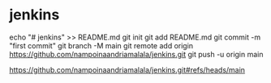 # jenkins
echo "# jenkins" >> README.md
git init
git add README.md
git commit -m "first commit"
git branch -M main
git remote add origin https://github.com/nampoinaandriamalala/jenkins.git
git push -u origin main



https://github.com/nampoinaandriamalala/jenkins.git#refs/heads/main
